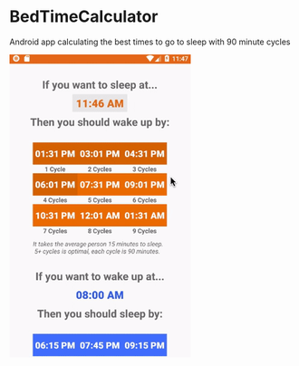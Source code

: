 # BedTimeCalculator
Android app calculating the best times to go to sleep with 90 minute cycles

![Preview](https://raw.githubusercontent.com/dardanm/BedTimeCalculator/master/bedtimepreview.gif	
 "Preview")
